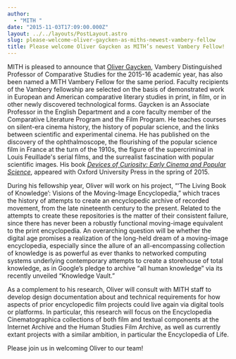 ```yaml
---
author:
  - "MITH "
date: "2015-11-03T17:09:00.000Z"
layout: ../../layouts/PostLayout.astro
slug: please-welcome-oliver-gaycken-as-miths-newest-vambery-fellow
title: Please welcome Oliver Gaycken as MITH’s newest Vambery Fellow!
---
```


MITH is pleased to announce that [Oliver Gaycken](http://mith.umd.edu/people/person/oliver-gaycken/), Vambery Distinguished Professor of Comparative Studies for the 2015-16 academic year, has also been named a MITH Vambery Fellow for the same period. Faculty recipients of the Vambery fellowship are selected on the basis of demonstrated work in European and American comparative literary studies in print, in film, or in other newly discovered technological forms. Gaycken is an Associate Professor in the English Department and a core faculty member of the Comparative Literature Program and the Film Program. He teaches courses on silent-era cinema history, the history of popular science, and the links between scientific and experimental cinema. He has published on the discovery of the ophthalmoscope, the flourishing of the popular science film in France at the turn of the 1910s, the figure of the supercriminal in Louis Feuillade's serial films, and the surrealist fascination with popular scientific images. His book [_Devices of Curiosity: Early Cinema and Popular Science_](https://global.oup.com/academic/product/devices-of-curiosity-9780199860685?cc=us&lang=en&), appeared with Oxford University Press in the spring of 2015.

During his fellowship year, Oliver will work on his project, “‘The Living Book of Knowledge’: Visions of the Moving-Image Encyclopedia,” which traces the history of attempts to create an encyclopedic archive of recorded movement, from the late nineteenth century to the present. Related to the attempts to create these repositories is the matter of their consistent failure, since there has never been a robustly functional moving-image equivalent to the print encyclopedia. An overarching question will be whether the digital age promises a realization of the long-held dream of a moving-image encyclopedia, especially since the allure of an all-encompassing collection of knowledge is as powerful as ever thanks to networked computing systems underlying contemporary attempts to create a storehouse of total knowledge, as in Google’s pledge to archive “all human knowledge” via its recently unveiled “Knowledge Vault.”

As a complement to his research, Oliver will consult with MITH staff to develop design documentation about and technical requirements for how aspects of prior encyclopedic film projects could live again via digital tools or platforms. In particular, this research will focus on the Encyclopedia Cinematographica collections of both film and textual components at the Internet Archive and the Human Studies Film Archive, as well as currently extant projects with a similar ambition, in particular the Encyclopedia of Life.

Please join us in welcoming Oliver to our team!
